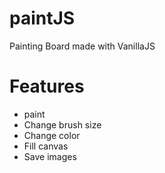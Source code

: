 # paintJS
Painting Board made with VanillaJS  

# Features
- paint
- Change brush size
- Change color
- Fill canvas
- Save images
